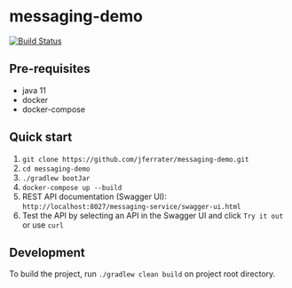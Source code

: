 # messaging-demo
[![Build Status](https://travis-ci.com/jferrater/messaging-demo.svg?branch=master)](https://travis-ci.com/jferrater/messaging-demo)<br>

## Pre-requisites
- java 11
- docker
- docker-compose

## Quick start
1. `git clone https://github.com/jferrater/messaging-demo.git`
2. `cd messaging-demo`
3. `./gradlew bootJar`
4. `docker-compose up --build`
5. REST API documentation (Swagger UI): `http://localhost:8027/messaging-service/swagger-ui.html`
6. Test the API by selecting an API in the Swagger UI and click `Try it out` or use `curl`

## Development
To build the project, run ```./gradlew clean build``` on project root directory.